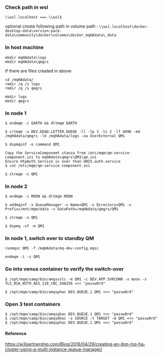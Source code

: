 ### Check path in wsl

 `\\wsl.localhost === \\wsl$` 

optional create following path in volume path : `\\wsl.localhost\docker-desktop-data\version-pack-data\community\docker\volumes\docker_mqHAdata\_data`  

### In host machine
```
mkdir mqHAdata\logs
mkdir mqHAdata\qmgrs
```

If there are files created in above
```
cd /mqHAdata/
rmdir /q /s logs
rmdir /q /s qmgrs

mkdir logs
mkdir qmgrs
```

### In node 1
```
$ endmqm -i EARTH && dltmqm EARTH

$ crtmqm -u DEV.DEAD.LETTER.QUEUE -ll -lp 3 -ls 2 -lf 4096 -md /mqHAdata/qmgrs -ld /mqHAdata/logs -oa UserExternal QM1

$ dspmqinf -o command QM1

Copy the ServiceComponemt stanza from /etc/mqm/qm-service-component.ini to mqHAdata\qmgrs\QM1\qm.ini
Ensure HtpAuth.Service is over than UNIX.auth.service
$ cat /etc/mqm/qm-service-component.ini 

$ strmqm -x QM1
```

### In node 2
```
$ endmqm -i MOON && dltmqm MOON

$ addmqinf -s QueueManager -v Name=QM1 -v Directory=QM1 -v Prefix=/mnt/mqm/data -v DataPath=/mqHAdata/qmgrs/QM1

$ strmqm -x QM1

$ dspmq -xf -m QM1
```

### In node 1, switch over to standby QM
```
runmqsc QM1 -f /mqHAdata/mq-dev-config.mqsc

endmqm -i -s QM1
```

### Go into venus container to verify the switch-over
```
$ /opt/mqm/samp/bin/amqssslc -m QM1 -c DEV.APP.SVRCONN -x moon -s TLS_RSA_WITH_AES_128_CBC_SHA256 <<< "passw0rd"

$ /opt/mqm/samp/bin/amqsphac DEV.QUEUE.1 QM1 <<< "passw0rd"
```

### Open 3 test containers
```
$ /opt/mqm/samp/bin/amqsghac DEV.QUEUE.1 QM1 <<< "passw0rd"
$ /opt/mqm/samp/bin/amqsmhac -s SOURCE -t TARGET -m QM1 <<< "passw0rd"
$ /opt/mqm/samp/bin/amqsphac DEV.QUEUE.1 QM1 <<< "passw0rd"
```


#### Reference
 https://w3partnership.com/Blog/2016/04/29/creating-an-ibm-mq-ha-cluster-using-a-multi-instance-queue-manager/